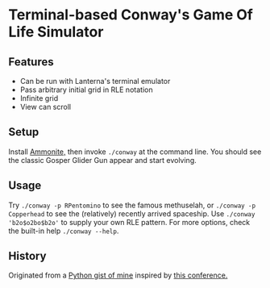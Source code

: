 # Terminal-based Conway's Game Of Life Simulator
## Features
- Can be run with Lanterna's terminal emulator
- Pass arbitrary initial grid in RLE notation
- Infinite grid
- View can scroll

## Setup
Install [Ammonite,](https://ammonite.io/) then invoke `./conway` at the command line.
You should see the classic Gosper Glider Gun appear and start evolving.

## Usage
Try `./conway -p RPentomino` to see the famous methuselah,
or `./conway -p Copperhead` to see the (relatively) recently arrived spaceship.
Use `./conway 'b2o$o2bo$b2o'` to supply your own RLE pattern.
For more options, check the built-in help `./conway --help`.

## History
Originated from a [Python gist of mine](https://gist.github.com/lourkeur/95799b35e2d3aac54cdd0e4a7c8d2037) inspired by [this conference.](https://youtu.be/o9pEzgHorH0?t=1032)
